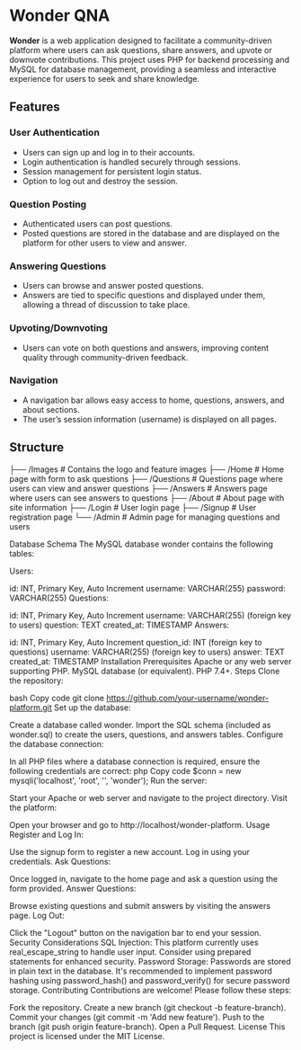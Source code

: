 # Wonder QNA

**Wonder** is a web application designed to facilitate a community-driven platform where users can ask questions, share answers, and upvote or downvote contributions. This project uses PHP for backend processing and MySQL for database management, providing a seamless and interactive experience for users to seek and share knowledge.

## Features

### User Authentication
- Users can sign up and log in to their accounts.
- Login authentication is handled securely through sessions.
- Session management for persistent login status.
- Option to log out and destroy the session.

### Question Posting
- Authenticated users can post questions.
- Posted questions are stored in the database and are displayed on the platform for other users to view and answer.

### Answering Questions
- Users can browse and answer posted questions.
- Answers are tied to specific questions and displayed under them, allowing a thread of discussion to take place.

### Upvoting/Downvoting
- Users can vote on both questions and answers, improving content quality through community-driven feedback.

### Navigation
- A navigation bar allows easy access to home, questions, answers, and about sections.
- The user’s session information (username) is displayed on all pages.


## Structure

├── /Images             # Contains the logo and feature images
├── /Home               # Home page with form to ask questions
├── /Questions          # Questions page where users can view and answer questions
├── /Answers            # Answers page where users can see answers to questions
├── /About              # About page with site information
├── /Login              # User login page
├── /Signup             # User registration page
└── /Admin              # Admin page for managing questions and users

Database Schema
The MySQL database wonder contains the following tables:

Users:

id: INT, Primary Key, Auto Increment
username: VARCHAR(255)
password: VARCHAR(255)
Questions:

id: INT, Primary Key, Auto Increment
username: VARCHAR(255) (foreign key to users)
question: TEXT
created_at: TIMESTAMP
Answers:

id: INT, Primary Key, Auto Increment
question_id: INT (foreign key to questions)
username: VARCHAR(255) (foreign key to users)
answer: TEXT
created_at: TIMESTAMP
Installation
Prerequisites
Apache or any web server supporting PHP.
MySQL database (or equivalent).
PHP 7.4+.
Steps
Clone the repository:

bash
Copy code
git clone https://github.com/your-username/wonder-platform.git
Set up the database:

Create a database called wonder.
Import the SQL schema (included as wonder.sql) to create the users, questions, and answers tables.
Configure the database connection:

In all PHP files where a database connection is required, ensure the following credentials are correct:
php
Copy code
$conn = new mysqli('localhost', 'root', '', 'wonder');
Run the server:

Start your Apache or web server and navigate to the project directory.
Visit the platform:

Open your browser and go to http://localhost/wonder-platform.
Usage
Register and Log In:

Use the signup form to register a new account.
Log in using your credentials.
Ask Questions:

Once logged in, navigate to the home page and ask a question using the form provided.
Answer Questions:

Browse existing questions and submit answers by visiting the answers page.
Log Out:

Click the "Logout" button on the navigation bar to end your session.
Security Considerations
SQL Injection: This platform currently uses real_escape_string to handle user input. Consider using prepared statements for enhanced security.
Password Storage: Passwords are stored in plain text in the database. It's recommended to implement password hashing using password_hash() and password_verify() for secure password storage.
Contributing
Contributions are welcome! Please follow these steps:

Fork the repository.
Create a new branch (git checkout -b feature-branch).
Commit your changes (git commit -m 'Add new feature').
Push to the branch (git push origin feature-branch).
Open a Pull Request.
License
This project is licensed under the MIT License.
 
